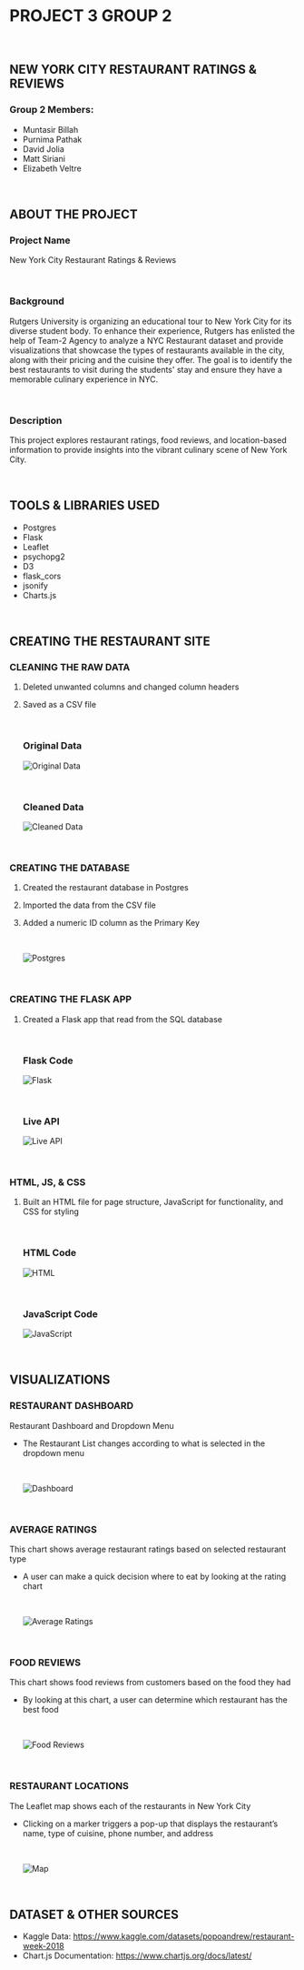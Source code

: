 # PROJECT 3 GROUP 2

<br/>

## NEW YORK CITY RESTAURANT RATINGS & REVIEWS

### Group 2 Members:
* Muntasir Billah
* Purnima Pathak
* David Jolia
* Matt Siriani
* Elizabeth Veltre

<br/>

## ABOUT THE PROJECT

### Project Name
New York City Restaurant Ratings & Reviews

<br/>

### Background
Rutgers University is organizing an educational tour to New York City for its diverse student body. To enhance their experience, Rutgers has enlisted the help of Team-2 Agency to analyze a NYC Restaurant dataset and provide visualizations that showcase the types of restaurants available in the city, along with their pricing and the cuisine they offer. The goal is to identify the best restaurants to visit during the students' stay and ensure they have a memorable culinary experience in NYC.

<br/>

### Description
This project explores restaurant ratings, food reviews, and location-based information to provide insights into the vibrant culinary scene of New York City.

<br/>

## TOOLS & LIBRARIES USED
* Postgres
* Flask
* Leaflet
* psychopg2
* D3
* flask_cors
* jsonify
* Charts.js

<br/>

## CREATING THE RESTAURANT SITE


### CLEANING THE RAW DATA
1. Deleted unwanted columns and changed column headers
2. Saved as a CSV file

    <br/>

    ### Original Data

    ![Original Data](Images/original_data.jpg)

    <br/>

    ### Cleaned Data

    ![Cleaned Data](Images/cleaned_data.jpg)

<br/>

### CREATING THE DATABASE
1. Created the restaurant database in Postgres
2. Imported the data from the CSV file
3. Added a numeric ID column as the Primary Key

    <br/>

    ![Postgres](Images/postgres.jpg)

<br/>

### CREATING THE FLASK APP
1. Created a Flask app that read from the SQL database

    <br/>

    ### Flask Code

    ![Flask](Images/flask.jpg)
    
    <br/>

    ### Live API

    ![Live API](Images/live_api.jpg)

<br/>

### HTML, JS, & CSS
1. Built an HTML file for page structure, JavaScript for functionality, and CSS for styling

    <br/>
    
    ### HTML Code

    ![HTML](Images/html_code.jpg)

    <br/>

    ### JavaScript Code

    ![JavaScript](Images/javascript.jpg)

<br/>

## VISUALIZATIONS

### RESTAURANT DASHBOARD

Restaurant Dashboard and Dropdown Menu
* The Restaurant List changes according to what is selected in the dropdown menu

    <br/>

    ![Dashboard](Images/dashboard.jpg)

<br/>

### AVERAGE RATINGS

This chart shows average restaurant ratings based on selected restaurant type
* A user can make a quick decision where to eat by looking at the rating chart

    <br/>

    ![Average Ratings](Images/ratings.jpg)

<br/>

### FOOD REVIEWS

This chart shows food reviews from customers based on the food they had
* By looking at this chart, a user can determine which restaurant has the best food

    <br/>

    ![Food Reviews](Images/food_reviews.jpg)

<br/>

### RESTAURANT LOCATIONS

The Leaflet map shows each of the restaurants in New York City
* Clicking on a marker triggers a pop-up that displays the restaurant’s name, type of cuisine, phone number, and address

    <br/>

    ![Map](Images/map.jpg)

<br/>

## DATASET & OTHER SOURCES

* Kaggle Data:  https://www.kaggle.com/datasets/popoandrew/restaurant-week-2018 
* Chart.js Documentation:  https://www.chartjs.org/docs/latest/ 

